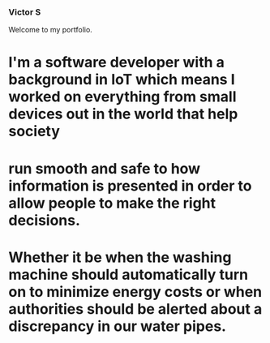 ### Victor S

Welcome to my portfolio.

# I'm a software developer with a background in IoT which means I worked on everything from small devices out in the world that help society 
# run smooth and safe to how information is presented in order to allow people to make the right decisions. 

# Whether it be when the washing machine should automatically turn on to minimize energy costs or when authorities should be alerted about a discrepancy in our water pipes.
